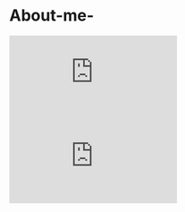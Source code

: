 # About-me-

![Stars](https://img.shields.io/github/stars/KrupalWarale/Free-unlimited-MultiLLM-chatbot-Puter.js?style=social)
![Forks](https://img.shields.io/github/forks/KrupalWarale/Free-unlimited-MultiLLM-chatbot-Puter.js?style=social)
